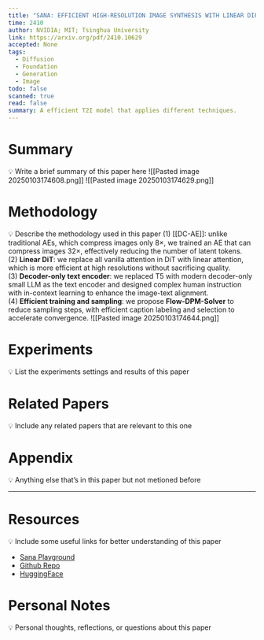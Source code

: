 ```yaml
---
title: "SANA: EFFICIENT HIGH-RESOLUTION IMAGE SYNTHESIS WITH LINEAR DIFFUSION TRANSFORMERS"
time: 2410
author: NVIDIA; MIT; Tsinghua University
link: https://arxiv.org/pdf/2410.10629
accepted: None
tags:
  - Diffusion
  - Foundation
  - Generation
  - Image
todo: false
scanned: true
read: false
summary: A efficient T2I model that applies different techniques.
---
```

# Summary
💡 Write a brief summary of this paper here
![[Pasted image 20250103174608.png]]
![[Pasted image 20250103174629.png]]
# Methodology
💡 Describe the methodology used in this paper
(1) [[DC-AE]]: unlike traditional AEs, which compress images only 8×, we trained an AE that can compress images 32×, effectively reducing the number of latent tokens.  
(2) **Linear DiT**: we replace all vanilla attention in DiT with linear attention, which is more efficient at high resolutions without sacrificing quality.  
(3) **Decoder-only text encoder**: we replaced T5 with modern decoder-only small LLM as the text encoder and designed complex human instruction with in-context learning to enhance the image-text alignment.  
(4) **Efficient training and sampling**: we propose **Flow-DPM-Solver** to reduce sampling steps, with efficient caption labeling and selection to accelerate convergence.
![[Pasted image 20250103174644.png]]
# Experiments
💡 List the experiments settings and results of this paper

# Related Papers
💡 Include any related papers that are relevant to this one

# Appendix
💡 Anything else that’s in this paper but not metioned before

---
# Resources
💡 Include some useful links for better understanding of this paper
- [Sana Playground](https://nv-sana.mit.edu/)
- [Github Repo](https://github.com/NVlabs/Sana)
- [HuggingFace](https://huggingface.co/collections/Efficient-Large-Model/sana-673efba2a57ed99843f11f9e)
# Personal Notes
💡 Personal thoughts, reflections, or questions about this paper